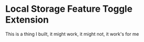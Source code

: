 # Local Storage Feature Toggle Extension

This is a thing I built, it might work, it might not, it work's for me
